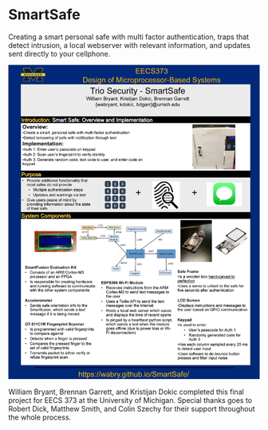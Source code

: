 # SmartSafe
Creating a smart personal safe with multi factor authentication, traps that detect intrusion, a local webserver with relevant information, and updates sent directly to your cellphone.

![Screenshot](/Demo_Day_Poster.jpg?raw=true "Demo Day Poster")

William Bryant, Brennan Garrett, and Kristijan Dokic completed this final project for EECS 373 at the University of Michigan. Special thanks goes to Robert Dick, Matthew Smith, and Colin Szechy for their support throughout the whole process.
